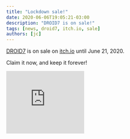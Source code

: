 ```yaml
---
title: "Lockdown sale!"
date: 2020-06-06T19:05:21-03:00
description: "DROID7 is on sale!"
tags: [news, droid7, itch.io, sale]
authors: [jc]
---
```


[DROID7](/tags/droid7) is on sale on [itch.io](https://juancolacelli.itch.io/droid7) until June 21, 2020.

Claim it now, and keep it forever!

<iframe src="https://itch.io/embed/570980?linkback=true&amp;bg_color=16171a&amp;fg_color=fafdff&amp;link_color=ff8426&amp;border_color=16171a" width="208" height="167" frameborder="0"><a href="https://juancolacelli.itch.io/droid7">DROID7 by JC</a></iframe>
